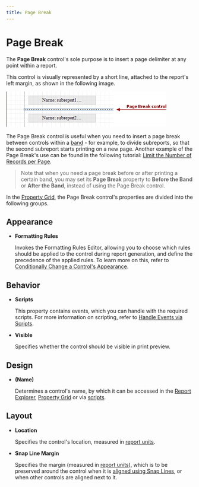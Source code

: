 ```yaml
---
title: Page Break
---
```

# Page Break
The **Page Break** control's sole purpose is to insert a page delimiter at any point within a report.

This control is visually represented by a short line, attached to the report's left margin, as shown in the following image.

![RD_Controls_PageBreak](../../../../../images/img8310.png)

The Page Break control is useful when you need to insert a page break between controls within a [band](../report-bands.md) - for example, to divide subreports, so that the second subreport starts printing on a new page. Another example of the Page Break's use can be found in the following tutorial: [Limit the Number of Records per Page](../../create-reports/miscellaneous/limit-the-number-of-records-per-page.md).

> Note that when you need a page break before or after printing a certain band, you may set its **Page Break** property to **Before the Band** or **After the Band**, instead of using the Page Break control.

In the [Property Grid](../report-designer-ui/property-grid.md), the Page Break control's properties are divided into the following groups.

## Appearance
* **Formatting Rules**
	
	Invokes the Formatting Rules Editor, allowing you to choose which rules should be applied to the control during report generation, and define the precedence of the applied rules. To learn more on this, refer to [Conditionally Change a Control's Appearance](../../create-reports/styles-and-conditional-formatting/conditionally-change-a-controls-appearance.md).

## Behavior
* **Scripts**
	
	This property contains events, which you can handle with the required scripts. For more information on scripting, refer to [Handle Events via Scripts](../../create-reports/miscellaneous/handle-events-via-scripts.md).
* **Visible**
	
	Specifies whether the control should be visible in print preview.

## Design
* **(Name)**
	
	Determines a control's name, by which it can be accessed in the [Report Explorer](../report-designer-ui/report-explorer.md), [Property Grid](../report-designer-ui/property-grid.md) or via [scripts](../../create-reports/miscellaneous/handle-events-via-scripts.md).

## Layout
* **Location**
	
	Specifies the control's location, measured in [report units](../../create-reports/basic-operations/change-measurement-units-of-a-report.md).
* **Snap Line Margin**
	
	Specifies the margin (measured in [report units](../../create-reports/basic-operations/change-measurement-units-of-a-report.md)), which is to be preserved around the control when it is [aligned using Snap Lines](../../create-reports/basic-operations/controls-positioning.md), or when other controls are aligned next to it.